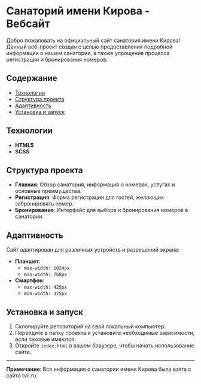 # Санаторий имени Кирова - Вебсайт

Добро пожаловать на официальный сайт санатория имени Кирова! Данный веб-проект создан с целью предоставления подробной информации о нашем санатории, а также упрощения процесса регистрации и бронирования номеров.

## Содержание

- [Технологии](#технологии)
- [Структура проекта](#структура-проекта)
- [Адаптивность](#адаптивность)
- [Установка и запуск](#установка-и-запуск)

## Технологии

- **HTML5**
- **SCSS**

## Структура проекта

- **Главная**: Обзор санатория, информация о номерах, услугах и основные преимущества.
- **Регистрация**: Форма регистрации для гостей, желающих забронировать номер.
- **Бронирование**: Интерфейс для выбора и бронирования номеров в санатории.

## Адаптивность

Сайт адаптирован для различных устройств и разрешений экрана:

- **Планшет**: 
  - `max-width: 1024px`
  - `min-width: 768px`
- **Смартфон**: 
  - `max-width: 425px`
  - `min-width: 375px`

## Установка и запуск

1. Склонируйте репозиторий на свой локальный компьютер.
2. Перейдите в папку проекта и установите необходимые зависимости, если таковые имеются.
3. Откройте `index.html` в вашем браузере, чтобы начать использование сайта.

---

**Примечание**: Вся информация о санатории имени Кирова была взята с сайта tvil.ru.
